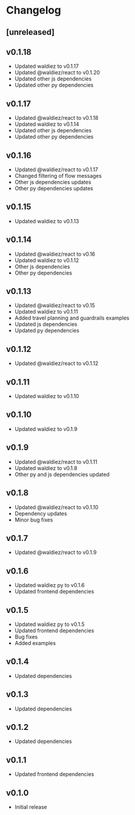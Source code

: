 # Changelog

## [unreleased]

## v0.1.18

- Updated waldiez to v0.1.17
- Updated @waldiez/react to v0.1.20
- Updated other js dependencies
- Updated other py dependencies

## v0.1.17

- Updated @waldiez/react to v0.1.18
- Updated waldiez to v0.1.14
- Updated other js dependencies
- Updated other py dependencies

## v0.1.16

- Updated @waldiez/react to v0.1.17
- Changed filtering of flow messages
- Other js dependencies updates
- Other py dependencies updates

## v0.1.15

- Updated waldiez to v0.1.13

## v0.1.14

- Updated @waldiez/react to v0.16
- Updated waldiez to v0.1.12
- Other js dependencies
- Other py dependencies

## v0.1.13

- Updated @waldiez/react to v0.15
- Updated waldiez to v0.1.11
- Added travel planning and guardrails examples
- Updated js dependencies
- Updated py dependencies

## v0.1.12

- Updated @waldiez/react to v0.1.12

## v0.1.11

- Updated waldiez to v0.1.10

## v0.1.10

- Updated waldiez to v0.1.9

## v0.1.9

- Updated @waldiez/react to v0.1.11
- Updated waldiez to v0.1.8
- Other py and js dependencies updated

## v0.1.8

- Updated @waldiez/react to v0.1.10
- Dependency updates
- Minor bug fixes

## v0.1.7

- Updated @waldiez/react to v0.1.9

## v0.1.6

- Updated waldiez py to v0.1.6
- Updated frontend dependencies

## v0.1.5

- Updated waldiez py to v0.1.5
- Updated frontend dependencies
- Bug fixes
- Added examples

## v0.1.4

- Updated dependencies

## v0.1.3

- Updated dependencies

## v0.1.2

- Updated dependencies

## v0.1.1

- Updated frontend dependencies

## v0.1.0

- Initial release
